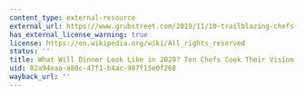 ```yaml
---
content_type: external-resource
external_url: https://www.grubstreet.com/2019/11/10-trailblazing-chefs-cook-the-food-of-the-future.html
has_external_license_warning: true
license: https://en.wikipedia.org/wiki/All_rights_reserved
status: ''
title: What Will Dinner Look Like in 2029? Ten Chefs Cook Their Vision of the Future
uid: 82a94eaa-a80c-47f1-b4ac-987f15e0f268
wayback_url: ''
---
```

